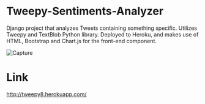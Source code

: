 # Tweepy-Sentiments-Analyzer
Django project that analyzes Tweets containing something specific. Utilizes Tweepy and TextBlob Python library. Deployed to Heroku, and makes use of HTML, Bootstrap and Chart.js for the front-end component.

![Capture](https://user-images.githubusercontent.com/79432932/130364277-c3191715-e23d-4142-bc5d-cbaf3cf1c88b.PNG)

# Link
http://tweepy8.herokuapp.com/
